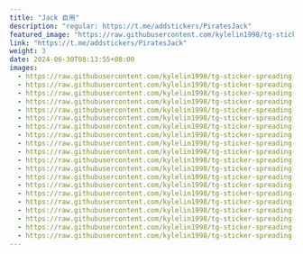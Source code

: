 ```yaml
---
title: "Jack 自用"
description: "regular: https://t.me/addstickers/PiratesJack"
featured_image: "https://raw.githubusercontent.com/kylelin1998/tg-sticker-spreading-worldwide-images/main/img/1aaa76e1-156c-448b-97eb-15bb3ee52f06.jpg"
link: "https://t.me/addstickers/PiratesJack"
weight: 3
date: 2024-06-30T08:13:55+08:00
images:
  - https://raw.githubusercontent.com/kylelin1998/tg-sticker-spreading-worldwide-images/main/img/1aaa76e1-156c-448b-97eb-15bb3ee52f06.jpg
  - https://raw.githubusercontent.com/kylelin1998/tg-sticker-spreading-worldwide-images/main/img/aa991c02-7654-44dd-a93f-bbfd5092e795.jpg
  - https://raw.githubusercontent.com/kylelin1998/tg-sticker-spreading-worldwide-images/main/img/f7b29b00-fc26-4814-825a-ce9c3e0050ae.jpg
  - https://raw.githubusercontent.com/kylelin1998/tg-sticker-spreading-worldwide-images/main/img/d01c61bf-7248-49be-ae0c-0cbd2286f903.jpg
  - https://raw.githubusercontent.com/kylelin1998/tg-sticker-spreading-worldwide-images/main/img/4c5b4afb-abe3-4031-ab60-a23da17d6da0.jpg
  - https://raw.githubusercontent.com/kylelin1998/tg-sticker-spreading-worldwide-images/main/img/29146ecb-8b06-4688-9317-dcbb12e67b94.jpg
  - https://raw.githubusercontent.com/kylelin1998/tg-sticker-spreading-worldwide-images/main/img/2f0ebd6e-6051-4189-aa0f-b03e91671a34.jpg
  - https://raw.githubusercontent.com/kylelin1998/tg-sticker-spreading-worldwide-images/main/img/1106638a-f68a-47d2-907c-c75851d92c5e.jpg
  - https://raw.githubusercontent.com/kylelin1998/tg-sticker-spreading-worldwide-images/main/img/7d9016c7-09fe-4238-8e02-c5bab8c749f8.jpg
  - https://raw.githubusercontent.com/kylelin1998/tg-sticker-spreading-worldwide-images/main/img/d0c66324-be6e-4ea7-b130-9a15bf3739cb.jpg
  - https://raw.githubusercontent.com/kylelin1998/tg-sticker-spreading-worldwide-images/main/img/2489305f-56ac-42d7-9e86-67c8171a5dd9.jpg
  - https://raw.githubusercontent.com/kylelin1998/tg-sticker-spreading-worldwide-images/main/img/f718e56f-f0d7-48b9-87a5-a14503eed0fe.jpg
  - https://raw.githubusercontent.com/kylelin1998/tg-sticker-spreading-worldwide-images/main/img/f7a5487f-e8c4-4ebb-9f37-18d8905ae5e4.jpg
  - https://raw.githubusercontent.com/kylelin1998/tg-sticker-spreading-worldwide-images/main/img/71f74e2a-2172-4590-a997-ff45c944f200.jpg
  - https://raw.githubusercontent.com/kylelin1998/tg-sticker-spreading-worldwide-images/main/img/f92f0bff-dd63-476e-8431-d697ffa5ad44.jpg
  - https://raw.githubusercontent.com/kylelin1998/tg-sticker-spreading-worldwide-images/main/img/93d23355-4f24-43d0-adc4-da0b682144b8.jpg
  - https://raw.githubusercontent.com/kylelin1998/tg-sticker-spreading-worldwide-images/main/img/ecdbbf75-57aa-490a-945c-e2556b904b04.jpg
  - https://raw.githubusercontent.com/kylelin1998/tg-sticker-spreading-worldwide-images/main/img/bfe8d70f-bcdb-42a1-8020-7eb394cd1dec.jpg
  - https://raw.githubusercontent.com/kylelin1998/tg-sticker-spreading-worldwide-images/main/img/72e873a5-4550-4f96-b1b7-546a4885e3bf.jpg
  - https://raw.githubusercontent.com/kylelin1998/tg-sticker-spreading-worldwide-images/main/img/adcf0611-3c51-48f9-b4c2-a58138705e30.jpg
---
```

